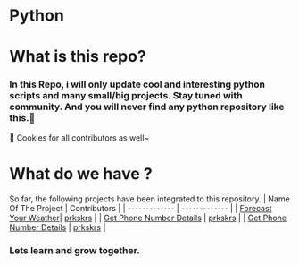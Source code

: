 # Python
# What is this repo?
### In this Repo, i will only update cool and interesting python scripts and many small/big projects. Stay tuned with community. And you will never find any python repository like this.👾 <br>

🍪 Cookies for all contributors as well~
# What do we have ?
So far, the following projects have been integrated to this repository.
| Name Of The Project | Contributors |
| ------------- | ------------- |
| [Forecast Your Weather](https://github.com/CatalystsReachOut/python/tree/master/PythonScripts/ForecastYourWeather)| [prkskrs](https://github.com/prkskrs)  |
| [Get Phone Number Details](https://github.com/CatalystsReachOut/python/tree/master/PythonScripts/GetPhoneNumberDetails) | [prkskrs](https://github.com/prkskrs) |
| [Get Phone Number Details](https://github.com/CatalystsReachOut/python/tree/master/PythonScripts/MakeIPTracker) | [prkskrs](https://github.com/prkskrs) |
### Lets learn and grow together. 
